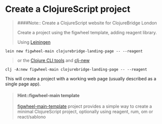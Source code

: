# Create a ClojureScript project

> ####Note:: Create a ClojureScript website for ClojureBridge London
>
> Create a project using the figwheel template, adding reagent library.
>
> Using [Leiningen](https://github.com/technomancy/leiningen)
```shell
lein new figwheel-main clojurebridge-landing-page -- --reagent
```
>
> or the [Clojure CLI tools](https://clojure.org/guides/getting_started#_clojure_installer_and_cli_tools) and [clj-new](https://github.com/seancorfield/clj-new)
```shell
clj -A:new figwheel-main clojurebridge-landing-page -- --reagent
```


This will create a project with a working web page (usually described as a single page app).

> #### Hint::figwheel-main template
> [figwheel-main-template](https://github.com/bhauman/figwheel-main-template) project provides a simple way to create a minimal ClojureScript project, optionally using reagent, rum, om or react/sablono
